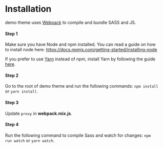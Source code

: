 # Installation

demo theme uses [Webpack](https://webpack.js.org) to compile and
bundle SASS and JS.

#### Step 1
Make sure you have Node and npm installed.
You can read a guide on how to install node here:
https://docs.npmjs.com/getting-started/installing-node

If you prefer to use [Yarn](https://yarnpkg.com) instead of npm, install Yarn by
following the guide [here](https://yarnpkg.com/docs/install).

#### Step 2
Go to the root of demo theme and run the following commands: `npm
install` or `yarn install`.

#### Step 3
Update `proxy` in **webpack.mix.js**.

#### Step 4
Run the following command to compile Sass and watch for changes: `npm run watch`
or `yarn watch`.
